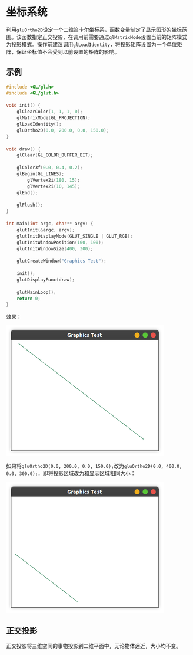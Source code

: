 # 坐标系统
利用`gluOrtho2D`设定一个二维笛卡尔坐标系，函数变量制定了显示图形的坐标范围。该函数指定正交投影，在调用前需要通过`glMatrixMode`设置当前的矩阵模式为投影模式。操作前建议调用`glLoadIdentity`，将投影矩阵设置为一个单位矩阵，保证坐标值不会受到以前设置的矩阵的影响。

## 示例
```c++
#include <GL/gl.h>
#include <GL/glut.h>

void init() {
    glClearColor(1, 1, 1, 0);
    glMatrixMode(GL_PROJECTION);
    glLoadIdentity();
    gluOrtho2D(0.0, 200.0, 0.0, 150.0);
}

void draw() {
    glClear(GL_COLOR_BUFFER_BIT);

    glColor3f(0.0, 0.4, 0.2);
    glBegin(GL_LINES);
        glVertex2i(180, 15);
        glVertex2i(10, 145);
    glEnd();

    glFlush();
}

int main(int argc, char** argv) {
    glutInit(&argc, argv);
    glutInitDisplayMode(GLUT_SINGLE | GLUT_RGB);
    glutInitWindowPosition(100, 100);
    glutInitWindowSize(400, 300);

    glutCreateWindow("Graphics Test");

    init();
    glutDisplayFunc(draw);

    glutMainLoop();
    return 0;
}
```

效果：

![](pictures/4-1.png)

如果将`gluOrtho2D(0.0, 200.0, 0.0, 150.0);`改为`gluOrtho2D(0.0, 400.0, 0.0, 300.0);`，即将投影区域改为和显示区域相同大小：

![](pictures/4-2.png)

## 正交投影
正交投影将三维空间的事物投影到二维平面中，无论物体远近，大小均不变。

